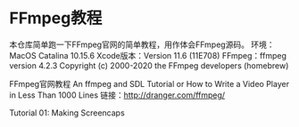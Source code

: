 # FFmpeg教程
本仓库简单跑一下FFmpeg官网的简单教程，用作体会FFmpeg源码。
环境：MacOS Catalina 10.15.6
Xcode版本：Version 11.6 (11E708)
FFmpeg：ffmpeg version 4.2.3 Copyright (c) 2000-2020 the FFmpeg developers (homebrew)

FFmpeg官网教程
An ffmpeg and SDL Tutorial or How to Write a Video Player in Less Than 1000 Lines
链接：http://dranger.com/ffmpeg/

Tutorial 01: Making Screencaps
